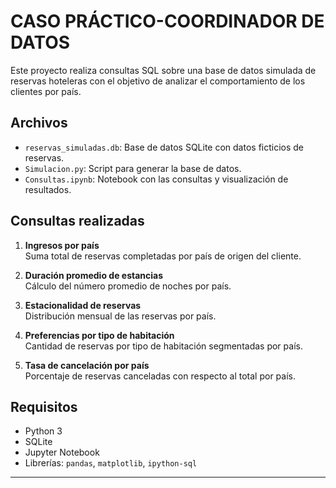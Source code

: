 # CASO PRÁCTICO-COORDINADOR DE DATOS

Este proyecto realiza consultas SQL sobre una base de datos simulada de reservas hoteleras con el objetivo de analizar el comportamiento de los clientes por país.

## Archivos

- `reservas_simuladas.db`: Base de datos SQLite con datos ficticios de reservas.
- `Simulacion.py`: Script para generar la base de datos.
- `Consultas.ipynb`: Notebook con las consultas y visualización de resultados.

## Consultas realizadas

1. **Ingresos por país**  
   Suma total de reservas completadas por país de origen del cliente.

2. **Duración promedio de estancias**  
   Cálculo del número promedio de noches por país.

3. **Estacionalidad de reservas**  
   Distribución mensual de las reservas por país.

4. **Preferencias por tipo de habitación**  
   Cantidad de reservas por tipo de habitación segmentadas por país.

5. **Tasa de cancelación por país**  
   Porcentaje de reservas canceladas con respecto al total por país.

## Requisitos

- Python 3
- SQLite
- Jupyter Notebook
- Librerías: `pandas`, `matplotlib`, `ipython-sql`

---


